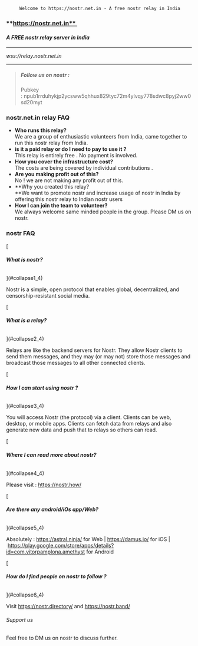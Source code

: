          Welcome to https://nostr.net.in - A free nostr relay in India       

### **https://nostr.net.in** 

#### _A FREE nostr relay server in India_

* * *

_wss://relay.nostr.net.in_

* * *

> ##### **Follow us on nostr :** 
> 
> Pubkey : npub1rrduhykjp2ycsww5qhhux829tyc72m4ylvqy778sdwc8pyj2ww0sd20myt

### **nostr.net.in relay FAQ**

*   **Who runs this relay?**  
    We are a group of enthusiastic volunteers from India, came together to run this nostr relay from India.
*   **is it a paid relay or do I need to pay to use it ?**  
    This relay is entirely free . No payment is involved.
*   **How you cover the infrastructure cost?**  
    The costs are being covered by individual contributions .
*   **Are you making profit out of this?**  
    No ! we are not making any profit out of this.
*   **Why you created this relay?  
    **We want to promote nostr and increase usage of nostr in India by offering this nostr relay to Indian nostr users
*   **How I can join the team to volunteer?**  
    We always welcome same minded people in the group. Please DM us on nostr.

### **nostr FAQ**

[

###### **What is nostr?**

](#collapse1_4)

Nostr is a simple, open protocol that enables global, decentralized, and censorship-resistant social media.

[

###### **What is a relay?**

](#collapse2_4)

Relays are like the backend servers for Nostr. They allow Nostr clients to send them messages, and they may (or may not) store those messages and broadcast those messages to all other connected clients.

[

###### **How I can start using nostr ?**

](#collapse3_4)

You will access Nostr (the protocol) via a client. Clients can be web, desktop, or mobile apps. Clients can fetch data from relays and also generate new data and push that to relays so others can read.

[

###### **Where I can read more about nostr?**

](#collapse4_4)

Please visit : https://nostr.how/

[

###### **Are there any android/iOs app/Web?**

](#collapse5_4)

Absolutely : https://astral.ninja/ for Web | https://damus.io/ for iOS | https://play.google.com/store/apps/details?id=com.vitorpamplona.amethyst for Android

[

###### **How do I find people on nostr to follow ?**

](#collapse6_4)

Visit https://nostr.directory/ and https://nostr.band/

###### Support us

Feel free to DM us on nostr to discuss further.
